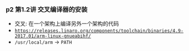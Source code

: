 ### p2 第1.2讲 交叉编译器的安装

* 交叉: 在一个架构上编译另外一个架构的代码
* [`https://releases.linaro.org/components/toolchain/binaries/4.9-2017.01/arm-linux-gnueabihf/`](https://releases.linaro.org/components/toolchain/binaries/4.9-2017.01/arm-linux-gnueabihf/)
* `/usr/local/arm` -> `PATH`